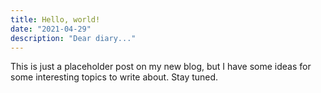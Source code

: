 ```yaml
---
title: Hello, world!
date: "2021-04-29"
description: "Dear diary..."
---
```


This is just a placeholder post on my new blog, but I have some ideas for
some interesting topics to write about. Stay tuned.